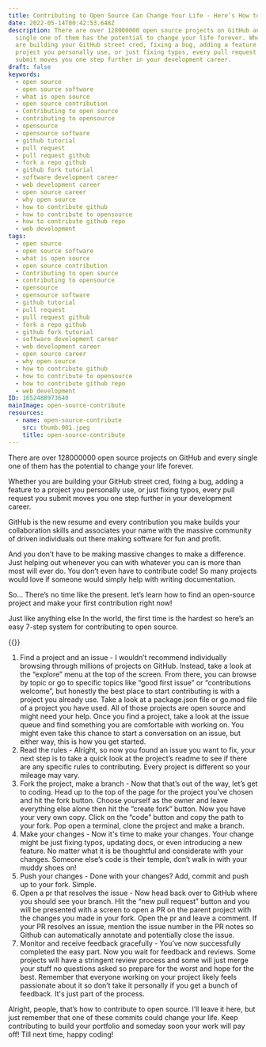 ```yaml
---
title: Contributing to Open Source Can Change Your Life - Here’s How to Do It
date: 2022-05-14T00:42:53.648Z
description: There are over 128000000 open source projects on GitHub and every
  single one of them has the potential to change your life forever. Whether you
  are building your GitHub street cred, fixing a bug, adding a feature to a
  project you personally use, or just fixing typos, every pull request you
  submit moves you one step further in your development career.
draft: false
keywords:
  - open source
  - open source software
  - what is open source
  - open source contribution
  - Contributing to open source
  - contributing to opensource
  - opensource
  - opensource software
  - github tutorial
  - pull request
  - pull request github
  - fork a repo github
  - github fork tutorial
  - software development career
  - web development career
  - open source career
  - why open source
  - how to contribute github
  - how to contribute to opensource
  - how to contribute github repo
  - web development
tags:
  - open source
  - open source software
  - what is open source
  - open source contribution
  - Contributing to open source
  - contributing to opensource
  - opensource
  - opensource software
  - github tutorial
  - pull request
  - pull request github
  - fork a repo github
  - github fork tutorial
  - software development career
  - web development career
  - open source career
  - why open source
  - how to contribute github
  - how to contribute to opensource
  - how to contribute github repo
  - web development
ID: 1652488973640
mainImage: open-source-contribute
resources:
  - name: open-source-contribute
    src: thumb.001.jpeg
    title: open-source-contribute
---
```


There are over 128000000 open source projects on GitHub and every single one of them has the potential to change your life forever. 

Whether you are building your GitHub street cred, fixing a bug, adding a feature to a project you personally use, or just fixing typos, every pull request you submit moves you one step further in your development career. 

GitHub is the new resume and every contribution you make builds your collaboration skills and associates your name with the massive community of driven individuals out there making software for fun and profit. 

And you don’t have to be making massive changes to make a difference. Just helping out whenever you can with whatever you can is more than most will ever do. You don’t even have to contribute code! So many projects would love if someone would simply help with writing documentation. 

So… There’s no time like the present. let’s learn how to find an open-source project and make your first contribution right now!

Just like anything else In the world, the first time is the hardest so here’s an easy 7-step system for contributing to open source. 

{{<youtube CML6vfKjQss >}}

1. Find a project and an issue - I wouldn’t recommend individually browsing through millions of projects on GitHub. Instead, take a look at the “explore” menu at the top of the screen. From there, you can browse by topic or go to specific topics like “good first issue” or “contributions welcome”, but honestly the best place to start contributing is with a project you already use. Take a look at a package.json file or go.mod file of a project you have used. All of those projects are open source and might need your help. Once you find a project, take a look at the issue queue and find something you are comfortable with working on. You might even take this chance to start a conversation on an issue, but either way, this is how you get started. 
2. Read the rules - Alright, so now you found an issue you want to fix, your next step is to take a quick look at the project’s readme to see if there are any specific rules to contributing. Every project is different so your mileage may vary.
3. Fork the project, make a branch - Now that that’s out of the way, let’s get to coding. Head up to the top of the page for the project you’ve chosen and hit the fork button. Choose yourself as the owner and leave everything else alone then hit the “create fork” button. Now you have your very own copy. Click on the “code” button and copy the path to your fork. Pop open a terminal, clone the project and make a branch. 
4. Make your changes - Now it's time to make your changes. Your change might be just fixing typos, updating docs, or even introducing a new feature. No matter what it is be thoughtful and considerate with your changes. Someone else’s code is their temple, don’t walk in with your muddy shoes on!
5. Push your changes - Done with your changes? Add, commit and push up to your fork. Simple.
6. Open a pr that resolves the issue - Now head back over to GitHub where you should see your branch. Hit the “new pull request” button and you will be presented with a screen to open a PR on the parent project with the changes you made in your fork. Open the pr and leave a comment. If your PR resolves an issue, mention the issue number in the PR notes so Github can automatically annotate and potentially close the issue. 
7. Monitor and receive feedback gracefully - You’ve now successfully completed the easy part. Now you wait for feedback and reviews. Some projects will have a stringent review process and some will just merge your stuff no questions asked so prepare for the worst and hope for the best. Remember that everyone working on your project likely feels passionate about it so don’t take it personally if you get a bunch of feedback. It's just part of the process. 

Alright, people, that’s how to contribute to open source. I’ll leave it here, but just remember that one of these commits could change your life. Keep contributing to build your portfolio and someday soon your work will pay off! Till next time, happy coding!